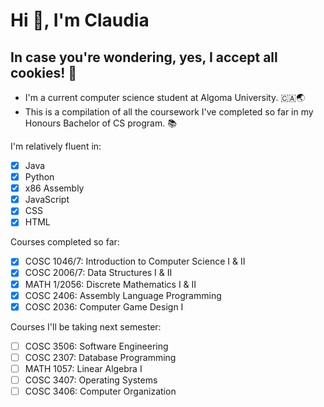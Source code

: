 # Hi 👋, I'm Claudia
## In case you're wondering, yes, I accept all cookies! 🍪


- I'm a current computer science student at Algoma University. 🇨🇦🌏
- This is a compilation of all the coursework I've completed so far in my Honours Bachelor of CS program. 📚

I'm relatively fluent in:
 - [x] Java
 - [x] Python
 - [x] x86 Assembly
 - [x] JavaScript
 - [x] CSS
 - [x] HTML

Courses completed so far:
 - [x] COSC 1046/7: Introduction to Computer Science I & II
 - [x] COSC 2006/7: Data Structures I & II
 - [x] MATH 1/2056: Discrete Mathematics I & II
 - [x] COSC 2406: Assembly Language Programming
 - [x] COSC 2036: Computer Game Design I

Courses I'll be taking next semester:
 - [ ] COSC 3506: Software Engineering
 - [ ] COSC 2307: Database Programming
 - [ ] MATH 1057: Linear Algebra I
 - [ ] COSC 3407: Operating Systems
 - [ ] COSC 3406: Computer Organization
